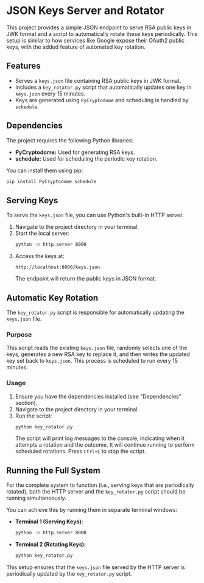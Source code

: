 # JSON Keys Server and Rotator

This project provides a simple JSON endpoint to serve RSA public keys in JWK format and a script to automatically rotate these keys periodically. This setup is similar to how services like Google expose their OAuth2 public keys, with the added feature of automated key rotation.

## Features

*   Serves a `keys.json` file containing RSA public keys in JWK format.
*   Includes a `key_rotator.py` script that automatically updates one key in `keys.json` every 15 minutes.
*   Keys are generated using `PyCryptodome` and scheduling is handled by `schedule`.

## Dependencies

The project requires the following Python libraries:

*   **PyCryptodome:** Used for generating RSA keys.
*   **schedule:** Used for scheduling the periodic key rotation.

You can install them using pip:
```bash
pip install PyCryptodome schedule
```

## Serving Keys

To serve the `keys.json` file, you can use Python's built-in HTTP server.

1.  Navigate to the project directory in your terminal.
2.  Start the local server:
    ```bash
    python -m http.server 8000
    ```
3.  Access the keys at:
    ```
    http://localhost:8000/keys.json
    ```
    The endpoint will return the public keys in JSON format.

## Automatic Key Rotation

The `key_rotator.py` script is responsible for automatically updating the `keys.json` file.

### Purpose
This script reads the existing `keys.json` file, randomly selects one of the keys, generates a new RSA key to replace it, and then writes the updated key set back to `keys.json`. This process is scheduled to run every 15 minutes.

### Usage
1.  Ensure you have the dependencies installed (see "Dependencies" section).
2.  Navigate to the project directory in your terminal.
3.  Run the script:
    ```bash
    python key_rotator.py
    ```
    The script will print log messages to the console, indicating when it attempts a rotation and the outcome. It will continue running to perform scheduled rotations. Press `Ctrl+C` to stop the script.

## Running the Full System

For the complete system to function (i.e., serving keys that are periodically rotated), both the HTTP server and the `key_rotator.py` script should be running simultaneously.

You can achieve this by running them in separate terminal windows:

*   **Terminal 1 (Serving Keys):**
    ```bash
    python -m http.server 8000
    ```
*   **Terminal 2 (Rotating Keys):**
    ```bash
    python key_rotator.py
    ```

This setup ensures that the `keys.json` file served by the HTTP server is periodically updated by the `key_rotator.py` script.
